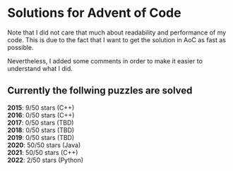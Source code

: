 # Solutions for Advent of Code
Note that I did not care that much about readability and performance of my code. 
This is due to the fact that I want to get the solution in AoC as fast as possible.

Nevertheless, I added some comments in order to make it easier to understand what I did.
## Currently the follwing puzzles are solved

<b>2015</b>: 9/50 stars (C++) <br>
<b>2016</b>: 0/50 stars (C++) <br>
<b>2017</b>: 0/50 stars (TBD) <br>
<b>2018</b>: 0/50 stars (TBD) <br>
<b>2019</b>: 0/50 stars (TBD) <br>
<b>2020</b>: 50/50 stars (Java) <br>
<b>2021</b>: 50/50 stars (C++) <br>
<b>2022</b>: 2/50 stars (Python) <br>



